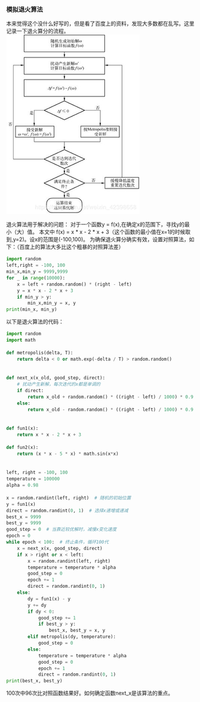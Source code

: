 ### 模拟退火算法  
本来觉得这个没什么好写的，但是看了百度上的资料，发现大多数都在乱写。这里记录一下退火算分的流程。
![流程图](../img/sa_flow.png)

退火算法用于解决的问题：
对于一个函数y = f(x),在确定x的范围下，寻找y的最小（大）值。
本文中 f(x) = x * x - 2 * x + 3（这个函数的最小值在x=1的时候取到,y=2)。设x的范围是(-100,100)。
为确保退火算分确实有效，设置对照算法，如下：（百度上的算法大多比这个粗暴的对照算法差）
```python
import random
left,right = -100, 100
min_x,min_y = 9999,9999
for _ in range(10000):
    x = left + random.random() * (right - left)
    y = x * x - 2 * x + 3
    if min_y > y:
        min_x,min_y = x, y
print(min_x, min_y)
```
以下是退火算法的代码：
```python
import random
import math

def metropolis(delta, T):
    return delta < 0 or math.exp(-delta / T) > random.random()


def next_x(x_old, good_step, direct):
    # 扰动产生新解，每次迭代的x都是单调的
    if direct:
        return x_old + random.random() * ((right - left) / 1000) * 0.9 ** min(10, good_step)
    else:
        return x_old - random.random() * ((right - left) / 1000) * 0.9 ** min(10, good_step)


def fun1(x):
    return x * x - 2 * x + 3

def fun2(x):
    return (x * x - 5 * x) * math.sin(x*x)


left, right = -100, 100
temperature = 100000
alpha = 0.98

x = random.randint(left, right)  # 随机的初始位置
y = fun1(x)
direct = random.randint(0, 1)  # 选择x递增或递减
best_x = 9999
best_y = 9999
good_step = 0  # 当靠近较优解时，减慢x变化速度
epoch = 0
while epoch < 100:  # 终止条件，循环100代
    x = next_x(x, good_step, direct)
    if x > right or x < left:
        x = random.randint(left, right)
        temperature = temperature * alpha
        good_step = 0
        epoch += 1
        direct = random.randint(0, 1)
    else:
        dy = fun1(x) - y
        y += dy
        if dy < 0:
            good_step += 1
            if best_y > y:
                best_x, best_y = x, y
        elif metropolis(dy, temperature):
            good_step = 0
        else:
            temperature = temperature * alpha
            good_step = 0
            epoch += 1
            direct = random.randint(0, 1)
print(best_x, best_y)
```
100次中96次比对照函数结果好。如何确定函数next_x是该算法的重点。